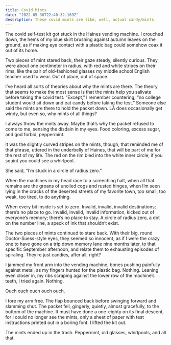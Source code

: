 ```yaml
---
title: Covid Mints
date: "2022-05-30T22:40:32.169Z"
description: These covid mints are like, well, actual candy/mints.
---
```

The covid self-test kit got stuck in the Haines vending machine. I crouched down, the hems of my blue skirt brushing against autumn leaves on the ground, as if making eye contact with a plastic bag could somehow coax it out of its home. 

Two pieces of mint stared back, their gaze steady, silently curious. They were about one centimeter in radius, with red and white stripes on their rims, like the pair of old-fashioned glasses my middle school English teacher used to wear. Out of place, out of space. 

I’ve heard all sorts of theories about why the mints are there. The theory that seems to make the most sense is that the mints help you salivate before taking the covid test. “Except,” I remember countering, “no college student would sit down and eat candy before taking the test.” Someone else said the mints are there to hold the packet down. LA does occasionally get windy, but even so, why mints of all things? 

I always throw the mints away. Maybe that’s why the packet refused to come to me, sensing the disdain in my eyes. Food coloring, excess sugar, and god forbid, peppermint. 

It was the slightly curved stripes on the mints, though, that reminded me of that phrase, uttered in the underbelly of Haines, that will be part of me for the rest of my life. The red on the rim bled into the white inner circle; if you squint you could see a whirlpool. 

She said, “I’m stuck in a circle of radius zero.”

When the machines in my head race to a screeching halt, when all that remains are the groans of unoiled cogs and rusted hinges, when I’m seen lying in the cracks of the deserted streets of my favorite town, too small, too weak, too tired, to do anything. 

When every bit inside is set to zero. Invalid, invalid, invalid destinations; there’s no place to go. Invalid, invalid, invalid information, kicked out of everyone’s memory; there’s no place to stay. A circle of radius zero, a dot on the number line, a speck of ink that shouldn’t exist. 

The two pieces of mints continued to stare back. With their big, round Doctor-Suess-style eyes, they seemed so innocent, as if I were the crazy one to have gone on a trip down memory lane nine months later, to that specific September afternoon, and relate them to exhausting episodes of spiraling. They’re just candies, after all, right?

I jammed my front arm into the vending machine, bones pushing painfully against metal, as my fingers hunted for the plastic bag. Nothing. Leaning even closer in, my ribs scraping against the lower row of the machine’s teeth, I tried again. Nothing. 

Ouch ouch ouch ouch ouch. 

I tore my arm free. The flap bounced back before swinging forward and slamming shut. The packet fell, gingerly, quietly, almost gracefully, to the bottom of the machine. It must have done a one-eighty on its final descent, for I could no longer see the mints, only a sheet of paper with test instructions printed out in a boring font. I lifted the kit out.

The mints ended up in the trash. Peppermint, old glasses, whirlpools, and all that. 
